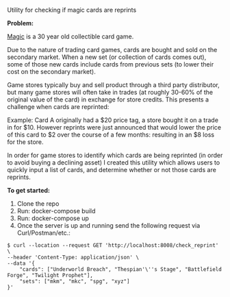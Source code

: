Utility for checking if magic cards are reprints

**Problem:**

[Magic](https://en.wikipedia.org/wiki/Magic:_The_Gathering) is a 30 year old collectible card game. 

Due to the nature of trading card games, cards are bought and sold on the secondary market. When a new set (or collection of cards comes out), some of those new cards include cards from previous sets (to lower their cost on the secondary market).

Game stores typically buy and sell product through a third party distributor, but many game stores will often take in trades (at roughly 30-60% of the original value of the card) in exchange for store credits. This presents a challenge when cards are reprinted:

Example: Card A originally had a $20 price tag, a store bought it on a trade in for $10. However reprints were just announced that would lower the price of this card to $2 over the course of a few months: resulting in an $8 loss for the store. 

In order for game stores to identify which cards are being reprinted (in order to avoid buying a declining asset) I created this utility which allows users to quickly input a list of cards, and determine whether or not those cards are reprints.

**To get started:**
1. Clone the repo
2. Run: docker-compose build
3. Run: docker-compose up
4. Once the server is up and running send the following request via Curl/Postman/etc.:
```
$ curl --location --request GET 'http://localhost:8008/check_reprint' \
--header 'Content-Type: application/json' \
--data '{
    "cards": ["Underworld Breach", "Thespian'\''s Stage", "Battlefield Forge", "Twilight Prophet"],
    "sets": ["mkm", "mkc", "spg", "xyz"]
}'
```
